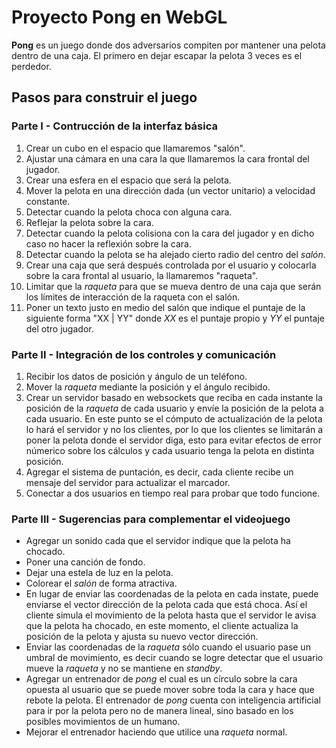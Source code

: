 # Proyecto Pong en WebGL

__Pong__ es un juego donde dos adversarios compiten
por mantener una pelota dentro de una caja. El primero en dejar
escapar la pelota 3 veces es el perdedor. 

## Pasos para construir el juego

### Parte I - Contrucción de la interfaz básica

1. Crear un cubo en el espacio que llamaremos "salón".
2. Ajustar una cámara en una cara la que llamaremos la cara
frontal del jugador.
3. Crear una esfera en el espacio que será la pelota.
4. Mover la pelota en una dirección dada (un vector unitario)
a velocidad constante.
5. Detectar cuando la pelota choca con alguna cara.
6. Reflejar la pelota sobre la cara.
7. Detectar cuando la pelota colisiona con la cara del jugador
y en dicho caso no hacer la reflexión sobre la cara.
8. Detectar cuando la pelota se ha alejado cierto radio del centro
del _salón_.
9. Crear una caja que será después controlada por el usuario y
colocarla sobre la cara frontal al usuario, la llamaremos "raqueta".
10. Limitar que la _raqueta_ para que se mueva dentro de una caja que serán
los límites de interacción de la raqueta con el salón.
11. Poner un texto justo en medio del salón que indique el puntaje
de la siguiente forma "XX | YY" donde _XX_ es el puntaje propio
y _YY_ el puntaje del otro jugador.

### Parte II - Integración de los controles y comunicación

1. Recibir los datos de posición y ángulo de un teléfono.
2. Mover la _raqueta_ mediante la posición y el ángulo recibido.
3. Crear un servidor basado en websockets que reciba en cada instante
la posición de la _raqueta_ de cada usuario y envíe la posición de
la pelota a cada usuario. En este punto se el cómputo de actualización
de la pelota lo hará el servidor y no los clientes, por lo que los
clientes se limitarán a poner la pelota donde el servidor diga,
esto para evitar efectos de error númerico sobre los cálculos y
cada usuario tenga la pelota en distinta posición.
4. Agregar el sistema de puntación, es decir, cada cliente recibe un mensaje
del servidor para actualizar el marcador.
5. Conectar a dos usuarios en tiempo real para probar
que todo funcione.

### Parte III - Sugerencias para complementar el videojuego

* Agregar un sonido cada que el servidor indique que la pelota ha chocado.
* Poner una canción de fondo.
* Dejar una estela de luz en la pelota.
* Colorear el _salón_ de forma atractiva.
* En lugar de enviar las coordenadas de la pelota en cada instate, puede enviarse
el vector dirección de la pelota cada que está choca. Así el cliente
simula el movimiento de la pelota hasta que el servidor le avisa que la pelota
ha chocado, en este momento, el cliente actualiza la posición de la pelota
y ajusta su nuevo vector dirección.
* Enviar las coordenadas de la _raqueta_ sólo cuando el usuario pase un umbral
de movimiento, es decir cuando se logre detectar que el usuario mueve la _raqueta_
y no se mantiene en _standby_.
* Agregar un entrenador de _pong_ el cual es un círculo sobre la cara opuesta
al usuario que se puede mover sobre toda la cara y hace que rebote la pelota.
El entrenador de _pong_ cuenta con inteligencia artificial para ir por la pelota
pero no de manera lineal, sino basado en los posibles movimientos de un humano.
* Mejorar el entrenador haciendo que utilice una _raqueta_ normal.